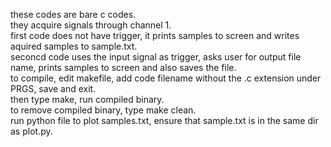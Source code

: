 these codes are bare c codes.<br>
they acquire signals through channel 1.<br>
first code does not have trigger, it prints samples to screen and writes aquired samples to sample.txt.<br>
seconcd code uses the input signal as trigger, asks user for output file name, prints samples to screen and also saves the file.<br>
to compile, edit makefile, add code filename without the .c extension under PRGS, save and exit.<br>
then type make, run compiled binary.<br>
to remove compiled binary, type make clean.<br>
run python file to plot samples.txt, ensure that sample.txt is in the same dir as plot.py.<br>
